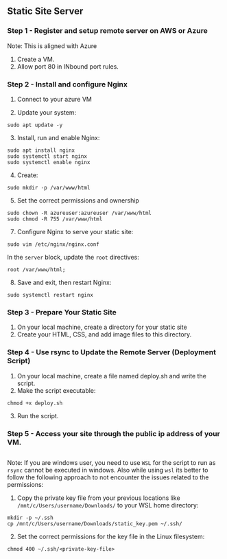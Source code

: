 ## Static Site Server

### Step 1 - Register and setup remote server on AWS or Azure
Note: This is aligned with Azure
1. Create a VM.
2. Allow port 80 in INbound port rules.

### Step 2 - Install and configure Nginx
1. Connect to your azure VM

2. Update your system:

```
sudo apt update -y
```

3. Install, run and enable Nginx:

```
sudo apt install nginx  
sudo systemctl start nginx  
sudo systemctl enable nginx
```

4. Create:

```
sudo mkdir -p /var/www/html
```

5. Set the correct permissions and ownership

```
sudo chown -R azureuser:azureuser /var/www/html  
sudo chmod -R 755 /var/www/html
```

7. Configure Nginx to serve your static site:

```
sudo vim /etc/nginx/nginx.conf
```

In the ```server``` block, update the ```root``` directives:

```
root /var/www/html;
```

8. Save and exit, then restart Nginx:

```
sudo systemctl restart nginx
```

### Step 3 - Prepare Your Static Site
1. On your local machine, create a directory for your static site
2. Create your HTML, CSS, and add image files to this directory.

### Step 4 - Use rsync to Update the Remote Server (Deployment Script)
1. On your local machine, create a file named deploy.sh and write the script.
2. Make the script executable:

```
chmod +x deploy.sh
```

3. Run the script.

### Step 5 - Access your site through the public ip address of your VM.

##

Note: If you are windows user, you need to use ```WSL``` for the script to run as ```rsync``` cannot be executed in windows. Also while using ```wsl``` its better to follow the following approach to not encounter the issues related to the permissions:

1. Copy the private key file from your previous locations like ```/mnt/c/Users/username/Downloads/``` to your WSL home directory:

```
mkdir -p ~/.ssh  
cp /mnt/c/Users/username/Downloads/static_key.pem ~/.ssh/
```

2. Set the correct permissions for the key file in the Linux filesystem:

```
chmod 400 ~/.ssh/<private-key-file>
```




